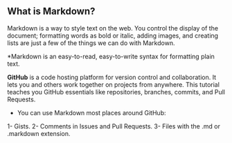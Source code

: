 
## What is Markdown?
Markdown is a way to style text on the web. You control the display of the document; formatting words as bold or italic, adding images, and creating lists are just a few of the things we can do with Markdown.

*Markdown is an easy-to-read, easy-to-write syntax for formatting plain text.

**GitHub** is a code hosting platform for version control and collaboration. It lets you and others work together on projects from anywhere. This tutorial teaches you GitHub essentials like repositories, branches, commits, and Pull Requests. 

* You can use Markdown most places around GitHub:

1- Gists.
2- Comments in Issues and Pull Requests.
3- Files with the .md or .markdown extension.

